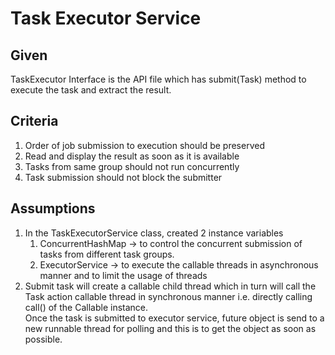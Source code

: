 <h1>Task Executor Service</h1>

<h2>Given</h2>
    TaskExecutor Interface is the API file which has submit(Task) method to execute the task and extract the result.
    
<h2>Criteria</h2>

<ol> 
   <li>Order of job submission to execution should be preserved</li>
   <li>Read and display the result as soon as it is available</li>
   <li>Tasks from same group should not run concurrently</li> 
   <li>Task submission should not block the submitter </li>  
</ol>


<h2>Assumptions</h2>

<ol>
	<li>In the TaskExecutorService class, created 2 instance variables
		<ol>
			<li> ConcurrentHashMap -> to control the concurrent submission of tasks from different task groups. </li>
			<li> ExecutorService -> to execute the callable threads in asynchronous manner and to limit the usage of threads </li>
		</ol>
	</li>
	<li> Submit task will create a callable child thread which in turn will call the Task action callable thread in synchronous manner i.e. directly calling call() of the Callable instance. </li>
	</li> Once the task is submitted to executor service, future object is send to a new runnable thread for polling and this is to get the object as soon as possible.
<ol>